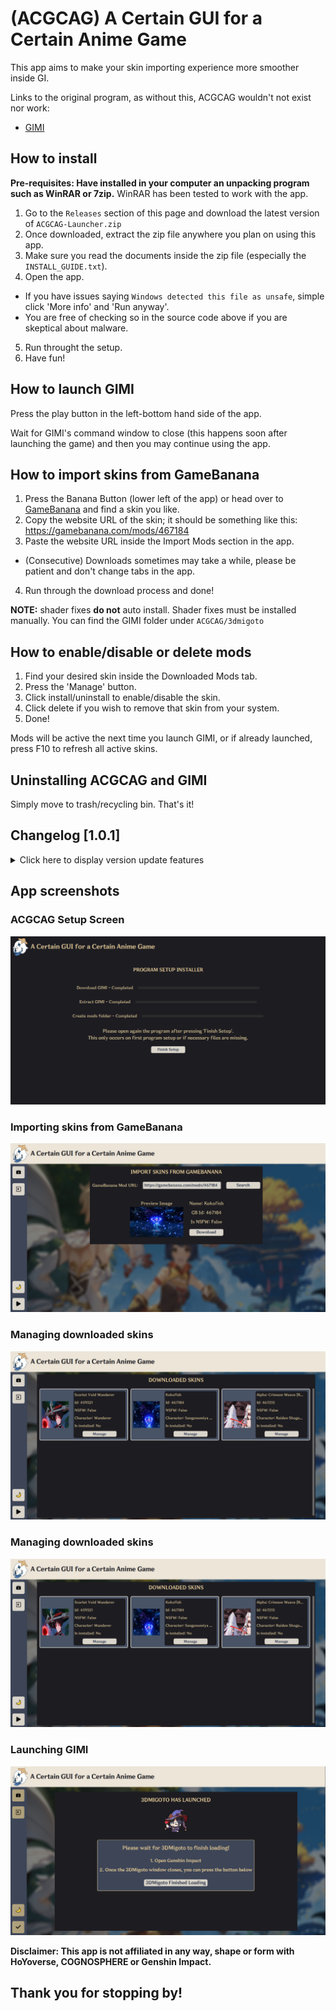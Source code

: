 # (ACGCAG) A Certain GUI for a Certain Anime Game

This app aims to make your skin importing experience more smoother inside GI.

Links to the original program, as without this, ACGCAG wouldn't not exist nor work:
- [GIMI](https://github.com/SilentNightSound/GI-Model-Importer)

## How to install
**Pre-requisites: Have installed in your computer an unpacking program such as WinRAR or 7zip.**
WinRAR has been tested to work with the app.

1. Go to the `Releases` section of this page and download the latest version of `ACGCAG-Launcher.zip`
2. Once downloaded, extract the zip file anywhere you plan on using this app.
3. Make sure you read the documents inside the zip file (especially the `INSTALL_GUIDE.txt`).
4. Open the app.
* If you have issues saying `Windows detected this file as unsafe`, simple click 'More info' and 'Run anyway'.
* You are free of checking so in the source code above if you are skeptical about malware.
5. Run throught the setup.
6. Have fun!

## How to launch GIMI
Press the play button in the left-bottom hand side of the app.

Wait for GIMI's command window to close (this happens soon after launching the game)
and then you may continue using the app.

## How to import skins from GameBanana
1. Press the Banana Button (lower left of the app) or head over to [GameBanana](https://gamebanana.com/games/8552) and find a skin you like.
2. Copy the website URL of the skin; it should be something like this: https://gamebanana.com/mods/467184
3. Paste the website URL inside the Import Mods section in the app.
- (Consecutive) Downloads sometimes may take a while, please be patient and don't change tabs in the app. 
4. Run through the download process and done!

**NOTE:** shader fixes **do not** auto install. Shader fixes must be installed manually.
You can find the GIMI folder under `ACGCAG/3dmigoto`

## How to enable/disable or delete mods
1. Find your desired skin inside the Downloaded Mods tab.
2. Press the 'Manage' button.
3. Click install/uninstall to enable/disable the skin.
4. Click delete if you wish to remove that skin from your system.
5. Done! 

Mods will be active the next time you launch GIMI, or if already launched, 
press F10 to refresh all active skins.

## Uninstalling ACGCAG and GIMI
Simply move to trash/recycling bin. That's it!

## Changelog [1.0.1]
<details>
<summary>Click here to display version update features</summary>
		
## [1.0.1]
Fixes:
* Fixed an issue that caused download fields to accumulate if Finish button was not pressed

</details>

## App screenshots
### ACGCAG Setup Screen
![setup-screen](https://raw.githubusercontent.com/SkinnyDevi/acgcag/master/docs/setup-screen.png)

### Importing skins from GameBanana
![skin-importing](https://raw.githubusercontent.com/SkinnyDevi/acgcag/master/docs/skin-importing.png)

### Managing downloaded skins
![downloaded-skins](https://raw.githubusercontent.com/SkinnyDevi/acgcag/master/docs/downloaded-screen.png)

### Managing downloaded skins
![skin-manage-screen](https://raw.githubusercontent.com/SkinnyDevi/acgcag/master/docs/downloaded-screen.png)

### Launching GIMI
![skin-manage-screen](https://raw.githubusercontent.com/SkinnyDevi/acgcag/master/docs/gimi-launched-screen.png)

**Disclaimer: This app is not affiliated in any way, shape or form with HoYoverse, COGNOSPHERE or Genshin Impact.**

## Thank you for stopping by!